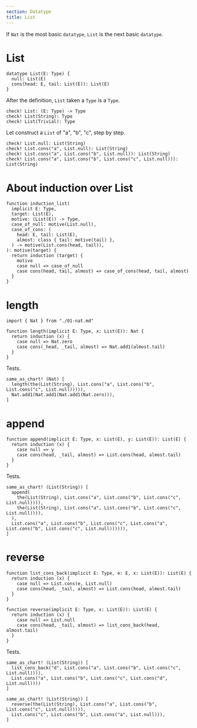 ```yaml
---
section: Datatype
title: List
---
```


If `Nat` is the most basic `datatype`,
`List` is the next basic `datatype`.

# List

``` cicada
datatype List(E: Type) {
  null: List(E)
  cons(head: E, tail: List(E)): List(E)
}
```

After the definition, `List` taken a `Type` is a `Type`.

``` cicada
check! List: (E: Type) -> Type
check! List(String): Type
check! List(Trivial): Type
```

Let construct a `List` of "a", "b", "c", step by step.

``` cicada
check! List.null: List(String)
check! List.cons("a", List.null): List(String)
check! List.cons("a", List.cons("b", List.null)): List(String)
check! List.cons("a", List.cons("b", List.cons("c", List.null))): List(String)
```

# About induction over List

``` cicada
function induction_list(
  implicit E: Type,
  target: List(E),
  motive: (List(E)) -> Type,
  case_of_null: motive(List.null),
  case_of_cons: (
    head: E, tail: List(E),
    almost: class { tail: motive(tail) },
  ) -> motive(List.cons(head, tail)),
): motive(target) {
  return induction (target) {
    motive
    case null => case_of_null
    case cons(head, tail, almost) => case_of_cons(head, tail, almost)
  }
}
```

# length

``` cicada
import { Nat } from "./01-nat.md"

function length(implicit E: Type, x: List(E)): Nat {
  return induction (x) {
    case null => Nat.zero
    case cons(_head, _tail, almost) => Nat.add1(almost.tail)
  }
}
```

Tests.

``` cicada
same_as_chart! (Nat) [
  length(the(List(String), List.cons("a", List.cons("b", List.cons("c", List.null))))),
  Nat.add1(Nat.add1(Nat.add1(Nat.zero))),
]
```

# append

``` cicada
function append(implicit E: Type, x: List(E), y: List(E)): List(E) {
  return induction (x) {
    case null => y
    case cons(head, _tail, almost) => List.cons(head, almost.tail)
  }
}
```

Tests.

``` cicada
same_as_chart! (List(String)) [
  append(
    the(List(String), List.cons("a", List.cons("b", List.cons("c", List.null)))),
    the(List(String), List.cons("a", List.cons("b", List.cons("c", List.null)))),
  ),
  List.cons("a", List.cons("b", List.cons("c", List.cons("a", List.cons("b", List.cons("c", List.null)))))),
]
```

# reverse

``` cicada
function list_cons_back(implicit E: Type, e: E, x: List(E)): List(E) {
  return induction (x) {
    case null => List.cons(e, List.null)
    case cons(head, _tail, almost) => List.cons(head, almost.tail)
  }
}

function reverse(implicit E: Type, x: List(E)): List(E) {
  return induction (x) {
    case null => List.null
    case cons(head, _tail, almost) => list_cons_back(head, almost.tail)
  }
}
```

Tests.

``` cicada
same_as_chart! (List(String)) [
  list_cons_back("d", List.cons("a", List.cons("b", List.cons("c", List.null)))),
  List.cons("a", List.cons("b", List.cons("c", List.cons("d", List.null))))
]

same_as_chart! (List(String)) [
  reverse(the(List(String), List.cons("a", List.cons("b", List.cons("c", List.null))))),
  List.cons("c", List.cons("b", List.cons("a", List.null))),
]
```
